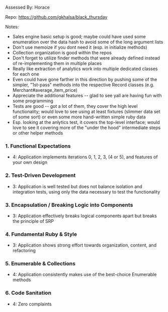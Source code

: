 Assessed By: Horace

Repo: https://github.com/gkhalsa/black_thursday

Notes:

* Sales engine basic setup is good; maybe could have used some enumeration over the data hash to avoid some of the long argument lists
* Don't use memoize if you dont need it (esp. in  initialize methods)
* Collection organization is good within the repos
* Don't forget to utilize finder methods that were already defined instead of re-implementing them in multiple places
* Really like extraction of analytics work into multiple dedicated classes for each one
* Even could have gone farther in this direction by pushing some of the simpler, "1st-pass" methods into the respective Record classes (e.g. Merchant#average_item_price)
* Appreciate the additional features -- glad to see yall are having fun with some programming
* Tests are good -- got a lot of them, they cover the high level functionality; would love to see using at least fixtures (slimmer data set of some sort) or even some more hand-written simple ruby data
* Esp. looking at the anlytics test, it covers the top-level interface; would love to see it covering more of the "under the hood" intermediate steps or other helper methods


### 1. Functional Expectations

* 4: Application implements iterations 0, 1, 2, 3, (4 or 5), and features of your own design

### 2. Test-Driven Development

* 3: Application is well tested but does not balance isolation and integration tests, using only the data necessary to test the functionality

### 3. Encapsulation / Breaking Logic into Components

* 3: Application effectively breaks logical components apart but breaks the principle of SRP

### 4. Fundamental Ruby & Style

* 3:  Application shows strong effort towards organization, content, and refactoring

### 5. Enumerable & Collections

* 4: Application consistently makes use of the best-choice Enumerable methods

### 6. Code Sanitation

* 4: Zero complaints
